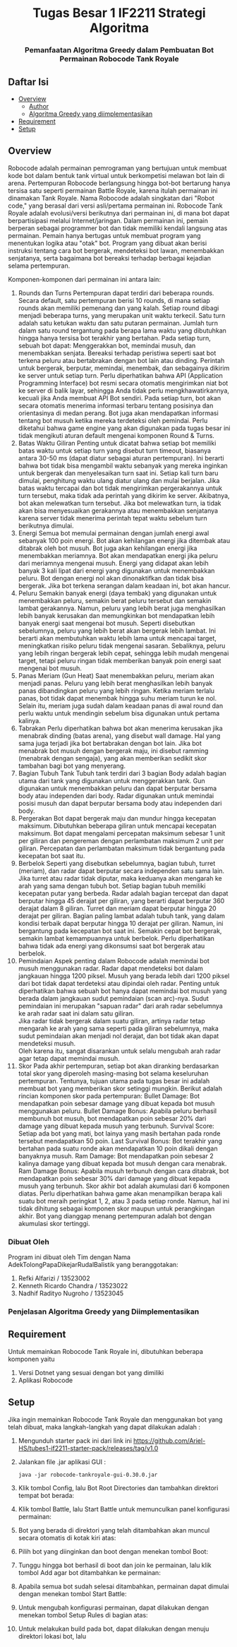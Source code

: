 <h1 align="center">Tugas Besar 1 IF2211 Strategi Algoritma</h1>
<h3 align="center">Pemanfaatan Algoritma Greedy dalam Pembuatan Bot Permainan Robocode Tank Royale</p>

## Daftar Isi

- [Overview](#overview)
    - [Author](#dibuat-oleh)
    - [Algoritma Greedy yang diimplementasikan](#penjelasan-algoritma-greedy-yang-diimplementasikan)
- [Requirement](#requirement)
- [Setup](#setup)

## Overview
Robocode adalah permainan pemrograman yang bertujuan untuk membuat kode bot dalam bentuk tank virtual untuk berkompetisi melawan bot lain di arena. Pertempuran Robocode berlangsung hingga bot-bot bertarung hanya tersisa satu seperti permainan Battle Royale, karena itulah permainan ini dinamakan Tank Royale. Nama Robocode adalah singkatan dari "Robot code," yang berasal dari versi asli/pertama permainan ini. Robocode Tank Royale adalah evolusi/versi berikutnya dari permainan ini, di mana bot dapat berpartisipasi melalui Internet/jaringan. Dalam permainan ini, pemain berperan sebagai programmer bot dan tidak memiliki kendali langsung atas permainan. Pemain hanya bertugas untuk membuat program yang menentukan logika atau "otak" bot. Program yang dibuat akan berisi instruksi tentang cara bot bergerak, mendeteksi bot lawan, menembakkan senjatanya, serta bagaimana bot bereaksi terhadap berbagai kejadian selama pertempuran.


Komponen-komponen dari permainan ini antara lain:

1. Rounds dan Turns
Pertempuran dapat terdiri dari beberapa rounds. Secara default, satu pertempuran berisi 10 rounds, di mana setiap rounds akan memiliki pemenang dan yang kalah.
Setiap round dibagi menjadi beberapa turns, yang merupakan unit waktu terkecil. Satu turn adalah satu ketukan waktu dan satu putaran permainan. Jumlah turn dalam satu round tergantung pada berapa lama waktu yang dibutuhkan hingga hanya tersisa bot terakhir yang bertahan.
Pada setiap turn, sebuah bot dapat:
Menggerakkan bot, memindai musuh, dan menembakkan senjata.
Bereaksi terhadap peristiwa seperti saat bot terkena peluru atau bertabrakan dengan bot lain atau dinding.
Perintah untuk bergerak, berputar, memindai, menembak, dan sebagainya dikirim ke server untuk setiap turn.
Perlu diperhatikan bahwa API (Application Programming Interface) bot resmi secara otomatis mengirimkan niat bot ke server di balik layar, sehingga Anda tidak perlu mengkhawatirkannya, kecuali jika Anda membuat API Bot sendiri. 
Pada setiap turn, bot akan secara otomatis menerima informasi terbaru tentang posisinya dan orientasinya di medan perang. Bot juga akan mendapatkan informasi tentang bot musuh ketika mereka terdeteksi oleh pemindai.
Perlu diketahui bahwa game engine yang akan digunakan pada tugas besar ini tidak mengikuti aturan default mengenai komponen Round & Turns.
2. Batas Waktu Giliran
Penting untuk dicatat bahwa setiap bot memiliki batas waktu untuk setiap turn yang disebut turn timeout, biasanya antara 30-50 ms (dapat diatur sebagai aturan pertempuran). Ini berarti bahwa bot tidak bisa mengambil waktu sebanyak yang mereka inginkan untuk bergerak dan menyelesaikan turn saat ini.
Setiap kali turn baru dimulai, penghitung waktu ulang diatur ulang dan mulai berjalan. Jika batas waktu tercapai dan bot tidak mengirimkan pergerakannya untuk turn tersebut, maka tidak ada perintah yang dikirim ke server. Akibatnya, bot akan melewatkan turn tersebut. Jika bot melewatkan turn, ia tidak akan bisa menyesuaikan gerakannya atau menembakkan senjatanya karena server tidak menerima perintah tepat waktu sebelum turn berikutnya dimulai.
3. Energi
Semua bot memulai permainan dengan jumlah energi awal sebanyak 100 poin energi.
Bot akan kehilangan energi jika ditembak atau ditabrak oleh bot musuh.
Bot juga akan kehilangan energi jika menembakkan meriamnya.
Bot akan mendapatkan energi jika peluru dari meriamnya mengenai musuh. Energi yang didapat akan lebih banyak 3 kali lipat dari energi yang digunakan untuk menembakkan peluru.
Bot dengan energi nol akan dinonaktifkan dan tidak bisa bergerak. Jika bot terkena serangan dalam keadaan ini, bot akan hancur.
4. Peluru
Semakin banyak energi (daya tembak) yang digunakan untuk menembakkan peluru, semakin berat peluru tersebut dan semakin lambat gerakannya. Namun, peluru yang lebih berat juga menghasilkan lebih banyak kerusakan dan memungkinkan bot mendapatkan lebih banyak energi saat mengenai bot musuh.
Seperti disebutkan sebelumnya, peluru yang lebih berat akan bergerak lebih lambat. Ini berarti akan membutuhkan waktu lebih lama untuk mencapai target, meningkatkan risiko peluru tidak mengenai sasaran. Sebaliknya, peluru yang lebih ringan bergerak lebih cepat, sehingga lebih mudah mengenai target, tetapi peluru ringan tidak memberikan banyak poin energi saat mengenai bot musuh.
5. Panas Meriam (Gun Heat)
Saat menembakkan peluru, meriam akan menjadi panas. Peluru yang lebih berat menghasilkan lebih banyak panas dibandingkan peluru yang lebih ringan. Ketika meriam terlalu panas, bot tidak dapat menembak hingga suhu meriam turun ke nol. Selain itu, meriam juga sudah dalam keadaan panas di awal round dan perlu waktu untuk mendingin sebelum bisa digunakan untuk pertama kalinya.
6. Tabrakan
Perlu diperhatikan bahwa bot akan menerima kerusakan jika menabrak dinding (batas arena), yang disebut wall damage. Hal yang sama juga terjadi jika bot bertabrakan dengan bot lain.
Jika bot menabrak bot musuh dengan bergerak maju, ini disebut ramming (menabrak dengan sengaja), yang akan memberikan sedikit skor tambahan bagi bot yang menyerang.
7. Bagian Tubuh Tank
Tubuh tank terdiri dari 3 bagian
Body adalah bagian utama dari tank yang digunakan untuk menggerakkan tank.
Gun digunakan untuk menembakkan peluru dan dapat berputar bersama body atau independen dari body.
Radar digunakan untuk memindai posisi musuh dan dapat berputar bersama body atau independen dari body.
8. Pergerakan
Bot dapat bergerak maju dan mundur hingga kecepatan maksimum. Dibutuhkan beberapa giliran untuk mencapai kecepatan maksimum. Bot dapat mengalami percepatan maksimum sebesar 1 unit per giliran dan pengereman dengan perlambatan maksimum 2 unit per giliran. Percepatan dan perlambatan maksimum tidak bergantung pada kecepatan bot saat itu.
9. Berbelok
Seperti yang disebutkan sebelumnya, bagian tubuh, turret (meriam), dan radar dapat berputar secara independen satu sama lain. Jika turret atau radar tidak diputar, maka keduanya akan mengarah ke arah yang sama dengan tubuh bot.
Setiap bagian tubuh memiliki kecepatan putar yang berbeda. Radar adalah bagian tercepat dan dapat berputar hingga 45 derajat per giliran, yang berarti dapat berputar 360 derajat dalam 8 giliran. Turret dan meriam dapat berputar hingga 20 derajat per giliran.
Bagian paling lambat adalah tubuh tank, yang dalam kondisi terbaik dapat berputar hingga 10 derajat per giliran. Namun, ini bergantung pada kecepatan bot saat ini. Semakin cepat bot bergerak, semakin lambat kemampuannya untuk berbelok.
Perlu diperhatikan bahwa tidak ada energi yang dikonsumsi saat bot bergerak atau berbelok.
10. Pemindaian
Aspek penting dalam Robocode adalah memindai bot musuh menggunakan radar. Radar dapat mendeteksi bot dalam jangkauan hingga 1200 piksel. Musuh yang berada lebih dari 1200 piksel dari bot tidak dapat terdeteksi atau dipindai oleh radar.
Penting untuk diperhatikan bahwa sebuah bot hanya dapat memindai bot musuh yang berada dalam jangkauan sudut pemindaian (scan arc)-nya. Sudut pemindaian ini merupakan "sapuan radar" dari arah radar sebelumnya ke arah radar saat ini dalam satu giliran.  
Jika radar tidak bergerak dalam suatu giliran, artinya radar tetap mengarah ke arah yang sama seperti pada giliran sebelumnya, maka sudut pemindaian akan menjadi nol derajat, dan bot tidak akan dapat mendeteksi musuh.  
Oleh karena itu, sangat disarankan untuk selalu mengubah arah radar agar tetap dapat memindai musuh.
11. Skor
Pada akhir pertempuran, setiap bot akan diranking berdasarkan total skor yang diperoleh masing-masing bot selama keseluruhan pertempuran. Tentunya, tujuan utama pada tugas besar ini adalah membuat bot yang memberikan skor setinggi mungkin. Berikut adalah rincian komponen skor pada pertempuran:
Bullet Damage: Bot mendapatkan poin sebesar damage yang dibuat kepada bot musuh menggunakan peluru.
Bullet Damage Bonus: Apabila peluru berhasil membunuh bot musuh, bot mendapatkan poin sebesar 20% dari damage yang dibuat kepada musuh yang terbunuh.
Survival Score: Setiap ada bot yang mati, bot lainya yang masih bertahan pada ronde tersebut mendapatkan 50 poin.
Last Survival Bonus: Bot terakhir yang bertahan pada suatu ronde akan mendapatkan 10 poin dikali dengan banyaknya musuh.
Ram Damage: Bot mendapatkan poin sebesar 2 kalinya damage yang dibuat kepada bot musuh dengan cara menabrak.
Ram Damage Bonus: Apabila musuh terbunuh dengan cara ditabrak, bot mendapatkan poin sebesar 30% dari damage yang dibuat kepada musuh yang terbunuh.
Skor akhir bot adalah akumulasi dari 6 komponen diatas. Perlu diperhatikan bahwa game akan menampilkan berapa kali suatu bot meraih peringkat 1, 2, atau 3 pada setiap ronde. Namun, hal ini tidak dihitung sebagai komponen skor maupun untuk perangkingan akhir. Bot yang dianggap menang pertempuran adalah bot dengan akumulasi skor tertinggi.


### Dibuat Oleh
Program ini dibuat oleh Tim dengan Nama AdekTolongPapaDikejarRudalBalistik yang beranggotakan:
1. Refki Alfarizi / 13523002
2. Kenneth Ricardo Chandra / 13523022
3. Nadhif Radityo Nugroho / 13523045

### Penjelasan Algoritma Greedy yang Diimplementasikan

## Requirement
Untuk memainkan Robocode Tank Royale ini, dibutuhkan beberapa komponen yaitu
1. Versi Dotnet yang sesuai dengan bot yang dimiliki
2. Aplikasi Robocode

## Setup
Jika ingin memainkan Robocode Tank Royale dan menggunakan bot yang telah dibuat, maka langkah-langkah yang dapat dilakukan adalah :
1. Mengunduh starter pack ini dari link ini
   https://github.com/Ariel-HS/tubes1-if2211-starter-pack/releases/tag/v1.0

2. Jalankan file .jar aplikasi GUI :
   ```shell
   java -jar robocode-tankroyale-gui-0.30.0.jar
   ```
   
3. Klik tombol Config, lalu Bot Root Directories dan tambahkan direktori tempat bot berada:

4. Klik tombol Battle, lalu Start Battle untuk memunculkan panel konfigurasi permainan:
  
5. Bot yang berada di direktori yang telah ditambahkan akan muncul secara otomatis di kotak kiri atas:
  
6. Pilih bot yang diinginkan dan boot dengan menekan tombol Boot:

7. Tunggu hingga bot berhasil di boot dan join ke permainan, lalu klik tombol Add agar bot ditambahkan ke permainan:

8. Apabila semua bot sudah selesai ditambahkan, permainan dapat dimulai dengan menekan tombol Start Battle:

9. Untuk mengubah konfigurasi permainan, dapat dilakukan dengan menekan tombol Setup Rules di bagian atas:

10. Untuk melakukan build pada bot, dapat dilakukan dengan menuju direktori lokasi bot, lalu 
   